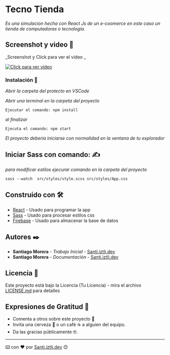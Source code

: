 # Tecno Tienda

_Es una simulacion hecha con React Js de un e-coomerce en este caso un tienda de computadoras o tecnologia._

## Screenshot y video 🚀

_Screenshot y Click para ver el video _

[![Click para ver video](https://i.ibb.co/BzLW7D1/tecnotienda.png)](https://youtu.be/hLNLH--a40w)

### Instalación 🔧

_Abrir la carpeta del protecto en VSCode_

_Abrir una terminal en la carpeta del proyecto_

```
Ejecutar el comando: npm install
```

_al finalizar_

```
Ejecuta el comando: npm start
```

_El proyecto deberia iniciarse con normalidad en la ventana de tu explorador_

## Iniciar Sass con comando: ✍

_para modificar estilos ejecurar comando en la carpeta del proyecto_

```
sass --watch  src/styles/style.scss src/styles/App.css
```

## Construido con 🛠️

- [React](https://es.reactjs.org/docs/getting-started.html) - Usado para programar la app
- [Sass](https://sass-lang.com/documentation/) - Usado para procesar estilos css
- [Firebase](https://firebase.google.com/docs?authuser=0&hl=es) - Usado para almacenar la base de datos

## Autores ✒️

- **Santiago Morera** - _Trabajo Inicial_ - [Santi.iztli.dev](https://github.com/santi-iztli)
- **Santiago Morera** - _Documentación_ - [Santi.iztli.dev](https://github.com/santi-iztli)

## Licencia 📄

Este proyecto está bajo la Licencia (Tu Licencia) - mira el archivo [LICENSE.md](LICENSE.md) para detalles

## Expresiones de Gratitud 🎁

- Comenta a otros sobre este proyecto 📢
- Invita una cerveza 🍺 o un café ☕ a alguien del equipo.
- Da las gracias públicamente 🤓.

---

⌨️ con ❤️ por [Santi.iztli.dev](https://github.com/santi-iztli) 😊
